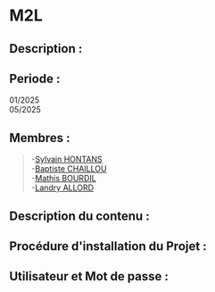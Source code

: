# M2L
## Description : 

## Periode : 
01/2025  
05/2025
## Membres : 
>-[Sylvain HONTANS](https://github.com/Hontans)  
-[Baptiste CHAILLOU](https://github.com/FastAze)  
-[Mathis BOURDIL](https://github.com/Mathis-Dev25)  
-[Landry ALLORD](https://github.com/LandryAld)   

## Description du contenu : 

## Procédure d'installation du Projet : 

## Utilisateur et Mot de passe : 
